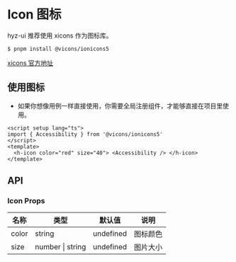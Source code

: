 # Icon 图标

hyz-ui 推荐使用 xicons 作为图标库。

```
$ pnpm install @vicons/ionicons5

```

[xicons 官方地址](https://www.xicons.org/#/)

## 使用图标

- 如果你想像用例一样直接使用，你需要全局注册组件，才能够直接在项目里使用。
<script setup lang="ts">
import { Accessibility } from '@vicons/ionicons5'
</script>

<h-icon color="red" size="20">
  <Accessibility />
</h-icon>
<h-icon color="orange" size="30">
    <Accessibility />
</h-icon>
<h-icon color="yellow" size="40">
  <Accessibility />
</h-icon>
<h-icon color="green" size="40">
  <Accessibility />
</h-icon>

```vue
<script setup lang="ts">
import { Accessibility } from '@vicons/ionicons5'
</script>
<template>
  <h-icon color="red" size="40"> <Accessibility /> </h-icon>
</template>
```

## API

### Icon Props

| 名称  | 类型             | 默认值    | 说明     |
| ----- | ---------------- | --------- | -------- |
| color | string           | undefined | 图标颜色 |
| size  | number \| string | undefined | 图片大小 |
